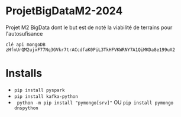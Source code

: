 # ProjetBigDataM2-2024
Projet M2 BigData dont le but est de noté la viabilité de terrains pour l'autosufisance

`clé api mongoDB zHfnUrQM2ujxF77Nq3GVkr7trACcdfaK0PiL3TkHFVKWRNY7A1QiMKDa8e199uX2`
# Installs
- `pip install pyspark`
- `pip install kafka-python`
- ` python -m pip install "pymongo[srv]"` OU  `pip install pymongo dnspython`
